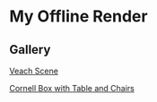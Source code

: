 # My Offline Render

## Gallery

[Veach Scene](gallery/veach.png)

[Cornell Box with Table and Chairs](gallery/cornell.png)

